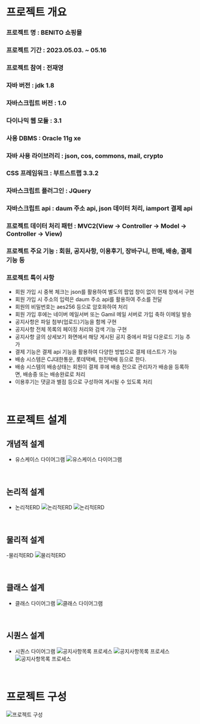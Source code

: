 # 프로젝트 개요

### 프로젝트 명 : BENITO 쇼핑몰
### 프로젝트 기간 : 2023.05.03. ~ 05.16
### 프로젝트 참여 : 전재영
### 자바 버전 : jdk 1.8
### 자바스크립트 버전 : 1.0
### 다이나믹 웹 모듈 : 3.1
### 사용 DBMS : Oracle 11g xe
### 자바 사용 라이브러리 : json, cos, commons, mail, crypto
### CSS 프레임워크 : 부트스트랩 3.3.2
### 자바스크립트 플러그인 : JQuery
### 자바스크립트 api : daum 주소 api, json 데이터 처리, iamport 결제 api
### 프로젝트 데이터 처리 패턴 : MVC2(View -> Controller -> Model -> Controller -> View)
### 프로젝트 주요 기능 : 회원, 공지사항, 이용후기, 장바구니, 판매, 배송, 결제 기능 등

### 프로젝트 특이 사항
- 회원 가입 시 중복 체크는 json를 활용하여 별도의 팝업 창이 없이 현재 창에서 구현
- 회원 가입 시 주소의 입력은 daum 주소 api를 활용하여 주소를 전달
- 회원의 비밀번호는 aes256 등으로 암호화하여 처리
- 회원 가입 후에는 네이버 메일서버 또는 Gamil 메일 서버로 가입 축하 이메일 발송
- 공지사항은 파일 첨부(업로드)기능을 함께 구현
- 공지사항 전체 목록의 페이징 처리와 검색 기능 구현
- 공지사항 글의 상세보기 화면에서 해당 게시된 공지 중에서 파일 다운로드 기능 추가
- 결제 기능은 결제 api 기능을 활용하여 다양한 방법으로 결제 테스트가 가능
- 배송 시스템은 CJ대한통운, 롯데택배, 한진택배 등으로 한다.
- 배송 시스템의 배송상태는 회원이 결제 후에 배송 전으로 관리자가 배송을 등록하면, 배송중 또는 배송완료로 처리 
- 이용후기는 댓글과 별점 등으로 구성하여 게시될 수 있도록 처리

<br>

# 프로젝트 설계

## 개념적 설계
- 유스케이스 다이어그램
![유스케이스 다이어그램](./img/uscase.png "유스케이스 다이어그램")

<br>

## 논리적 설계
- 논리적ERD
![논리적ERD](./img/nerd.png "논리적 ERD")
![논리적ERD](./img/n.png "논리적 ERD")

<br>

## 물리적 설계
-물리적ERD
![물리적ERD](./img/merd.png "물리적 ERD")

<br>

## 클래스 설계
- 클래스 다이어그램
![클래스 다이어그램](./img/cd.png "클래스 다이어그램")

<br>

## 시퀀스 설계
- 시퀀스 다이어그램
![공지사항목록 프로세스](./img/mvc1.PNG "공지사항목록 프로세스")
![공지사항목록 프로세스](./img/mvc2.PNG "공지사항목록 프로세스")
![공지사항목록 프로세스](./img/mvc3.PNG "공지사항목록 프로세스")


<br>

# 프로젝트 구성
![프로젝트 구성](./img/list.png "프로젝트 구성")







